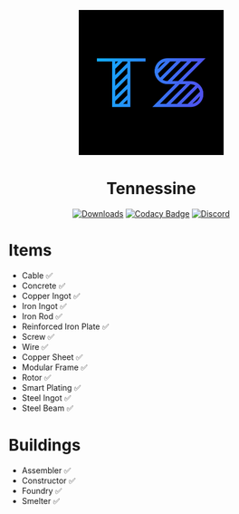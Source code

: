 <p align="center">
  <a href="https://github.com/SHI3DO/Tennessine"><img src="https://raw.githubusercontent.com/SHI3DO/Tennessine/main/src/logo.png" width="256"></a>
</p>

<div align="center">
  <h1>Tennessine</h1>  
  
[![Downloads](https://img.shields.io/github/downloads/SHI3DO/Tennessine/total.svg?style=flat-square)](https://github.com/SHI3DO/Tennessine/releases)
[![Codacy Badge](https://api.codacy.com/project/badge/Grade/5c6784f3795149a286b2e09c3bfb45c5)](https://app.codacy.com/gh/SHI3DO/Tennessine?utm_source=github.com&utm_medium=referral&utm_content=SHI3DO/Tennessine&utm_campaign=Badge_Grade_Settings)
[![Discord](https://discordapp.com/api/guilds/749595288280498188/widget.png?style=shield)](https://discord.gg/T3Z8hYS)
</div>

# Items
- Cable ✅  
- Concrete ✅  
- Copper Ingot ✅  
- Iron Ingot ✅  
- Iron Rod ✅  
- Reinforced Iron Plate ✅  
- Screw ✅  
- Wire ✅  
- Copper Sheet ✅  
- Modular Frame ✅  
- Rotor ✅  
- Smart Plating ✅  
- Steel Ingot ✅  
- Steel Beam ✅  

# Buildings
- Assembler ✅  
- Constructor ✅  
- Foundry ✅  
- Smelter ✅  